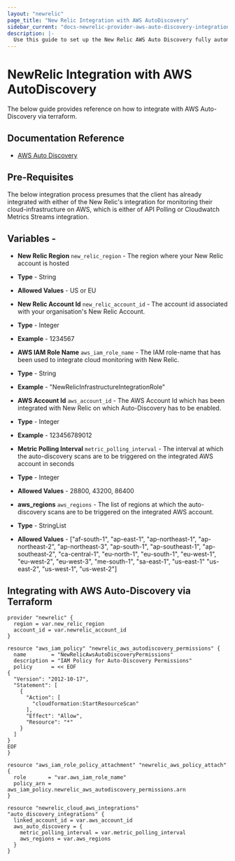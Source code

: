 ```yaml
---
layout: "newrelic"
page_title: "New Relic Integration with AWS AutoDiscovery"
sidebar_current: "docs-newrelic-provider-aws-auto-discovery-integration-guide"
description: |-
  Use this guide to set up the New Relic AWS Auto Discovery fully automated through Terraform.
---
```


# NewRelic Integration with AWS AutoDiscovery
The below guide provides reference on how to integrate with AWS Auto-Discovery via terraform.

## Documentation Reference
* [AWS Auto Discovery](https://docs.newrelic.com/docs/infrastructure/amazon-integrations/connect/set-up-auto-discovery-of-aws-entities/)

## Pre-Requisites
The below integration process presumes that the client has already integrated with either of the New Relic's integration for monitoring their cloud-infrastructure on AWS, which is either of API Polling or Cloudwatch Metrics Streams integration.

## Variables -
* **New Relic Region** ```new_relic_region``` - The region where your New Relic account is hosted
*  **Type** - String
*  **Allowed Values** - US or EU

* **New Relic Account Id** ```new_relic_account_id``` - The account id associated with your organisation's New Relic Account.
* **Type** - Integer
* **Example** - 1234567

* **AWS IAM Role Name** ```aws_iam_role_name``` - The IAM role-name that has been used to integrate cloud monitoring with New Relic.
* **Type** - String
* **Example** - "NewRelicInfrastructureIntegrationRole"

* **AWS Account Id** ```aws_account_id``` - The AWS Account Id which has been integrated with New Relic on which Auto-Discovery has to be enabled.
* **Type** - Integer
* **Example** - 123456789012

* **Metric Polling Interval** ```metric_polling_interval``` - The interval at which the auto-discovery scans are to be triggered on the integrated AWS account in seconds
* **Type** - Integer
* **Allowed Values** - 28800, 43200, 86400

* **aws_regions** ```aws_regions``` - The list of regions at which the auto-discovery scans are to be triggered on the integrated AWS account.
* **Type** - StringList
* **Allowed Values** - ["af-south-1", "ap-east-1", "ap-northeast-1", "ap-northeast-2", "ap-northeast-3", "ap-south-1", "ap-southeast-1", "ap-southeast-2", "ca-central-1", "eu-north-1", "eu-south-1", "eu-west-1", "eu-west-2", "eu-west-3", "me-south-1", "sa-east-1",
  "us-east-1" "us-east-2", "us-west-1", "us-west-2"]

## Integrating with AWS Auto-Discovery via Terraform
```
provider "newrelic" {
  region = var.new_relic_region
  account_id = var.newrelic_account_id
}

resource "aws_iam_policy" "newrelic_aws_autodiscovery_permissions" {
  name        = "NewRelicAwsAutoDiscoveryPermissions"
  description = "IAM Policy for Auto-Discovery Permissions"
  policy      = << EOF
{
  "Version": "2012-10-17",
  "Statement": [
    {
      "Action": [
        "cloudformation:StartResourceScan"
      ],
      "Effect": "Allow",
      "Resource": "*"
    }
  ]
}
EOF
}

resource "aws_iam_role_policy_attachment" "newrelic_aws_policy_attach" {
  role       = "var.aws_iam_role_name"
  policy_arn = aws_iam_policy.newrelic_aws_autodiscovery_permissions.arn
}

resource "newrelic_cloud_aws_integrations" "auto_discovery_integrations" {
  linked_account_id = var.aws_account_id
  aws_auto_discovery = {
    metric_polling_interval = var.metric_polling_interval
    aws_regions = var.aws_regions
  }
}
```


